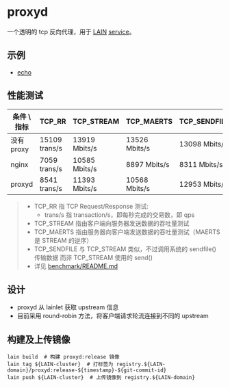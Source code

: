 # proxyd

一个透明的 tcp 反向代理，用于 [LAIN](https://github.com/laincloud/lain)
[service](https://laincloud.gitbooks.io/white-paper/usermanual/service.html)。

## 示例

- [echo](examples/echo.md)

## 性能测试

条件 \ 指标 | TCP_RR | TCP_STREAM | TCP_MAERTS | TCP_SENDFILE
----------- | ------ | ---------- | ---------- | ------------
没有 proxy | 15109 trans/s | 13919 Mbits/s | 13526 Mbits/s | 13098 Mbits/s
nginx | 7059 trans/s | 10585 Mbits/s | 8897 Mbits/s | 8311 Mbits/s
proxyd | 8541 trans/s | 11393 Mbits/s | 10568 Mbits/s | 12953 Mbits/s

> - TCP_RR 指 TCP Request/Response 测试:
>     - trans/s 指 transaction/s，即每秒完成的交易数，即 qps
> - TCP_STREAM 指由客户端向服务器发送数据的吞吐量测试
> - TCP_MAERTS 指由服务器向客户端发送数据的吞吐量测试（MAERTS 是 STREAM 的逆序）
> - TCP_SENDFILE 与 TCP_STREAM 类似，不过调用系统的 sendfile() 传输数据
>   而非 TCP_STREAM 使用的 send() 
> - 详见 [benchmark/README.md](benchmark/README.md)

## 设计

+ proxyd 从 lainlet 获取 upstream 信息
+ 目前采用 round-robin 方法，将客户端请求轮流连接到不同的 upstream

## 构建及上传镜像

```
lain build  # 构建 proxyd:release 镜像
lain tag ${LAIN-cluster}  # 打标签为 registry.${LAIN-domain}/proxyd:release-${timestamp}-${git-commit-id}
lain push ${LAIN-cluster}  # 上传镜像到 registry.${LAIN-domain}
```
